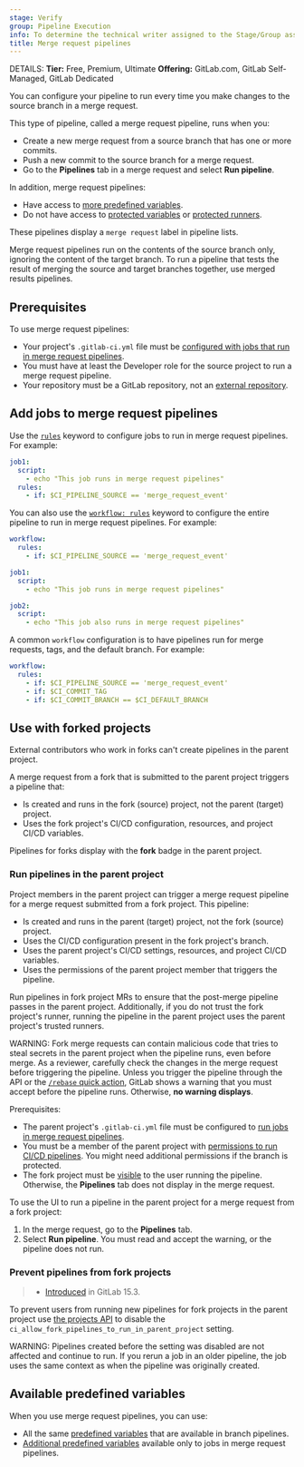 ```yaml
---
stage: Verify
group: Pipeline Execution
info: To determine the technical writer assigned to the Stage/Group associated with this page, see https://handbook.gitlab.com/handbook/product/ux/technical-writing/#assignments
title: Merge request pipelines
---
```


DETAILS:
**Tier:** Free, Premium, Ultimate
**Offering:** GitLab.com, GitLab Self-Managed, GitLab Dedicated

You can configure your pipeline to run every time you make changes to the
source branch in a merge request.

This type of pipeline, called a merge request pipeline, runs when you:

- Create a new merge request from a source branch that has one or more commits.
- Push a new commit to the source branch for a merge request.
- Go to the **Pipelines** tab in a merge request and select **Run pipeline**.

In addition, merge request pipelines:

- Have access to [more predefined variables](merge_request_pipelines.md#available-predefined-variables).
- Do not have access to [protected variables](../variables/_index.md#protect-a-cicd-variable) or
  [protected runners](../runners/configure_runners.md#prevent-runners-from-revealing-sensitive-information).

These pipelines display a `merge request` label in pipeline lists.

Merge request pipelines run on the contents of the source branch only, ignoring the content
of the target branch. To run a pipeline that tests the result of merging the source
and target branches together, use merged results pipelines.

## Prerequisites

To use merge request pipelines:

- Your project's `.gitlab-ci.yml` file must be
  [configured with jobs that run in merge request pipelines](#add-jobs-to-merge-request-pipelines).
- You must have at least the Developer role for the
  source project to run a merge request pipeline.
- Your repository must be a GitLab repository, not an [external repository](../ci_cd_for_external_repos/_index.md).

## Add jobs to merge request pipelines

Use the [`rules`](../yaml/_index.md#rules) keyword to configure jobs to run in
merge request pipelines. For example:

```yaml
job1:
  script:
    - echo "This job runs in merge request pipelines"
  rules:
    - if: $CI_PIPELINE_SOURCE == 'merge_request_event'
```

You can also use the [`workflow: rules`](../yaml/_index.md#workflowrules) keyword
to configure the entire pipeline to run in merge request pipelines. For example:

```yaml
workflow:
  rules:
    - if: $CI_PIPELINE_SOURCE == 'merge_request_event'

job1:
  script:
    - echo "This job runs in merge request pipelines"

job2:
  script:
    - echo "This job also runs in merge request pipelines"
```

A common `workflow` configuration is to have pipelines run for merge requests, tags, and the default branch. For example:

```yaml
workflow:
  rules:
    - if: $CI_PIPELINE_SOURCE == 'merge_request_event'
    - if: $CI_COMMIT_TAG
    - if: $CI_COMMIT_BRANCH == $CI_DEFAULT_BRANCH
```

## Use with forked projects

External contributors who work in forks can't create pipelines in the parent project.

A merge request from a fork that is submitted to the parent project triggers a
pipeline that:

- Is created and runs in the fork (source) project, not the parent (target) project.
- Uses the fork project's CI/CD configuration, resources, and project CI/CD variables.

Pipelines for forks display with the **fork** badge in the parent project.

### Run pipelines in the parent project

Project members in the parent project can trigger a merge request pipeline
for a merge request submitted from a fork project. This pipeline:

- Is created and runs in the parent (target) project, not the fork (source) project.
- Uses the CI/CD configuration present in the fork project's branch.
- Uses the parent project's CI/CD settings, resources, and project CI/CD variables.
- Uses the permissions of the parent project member that triggers the pipeline.

Run pipelines in fork project MRs to ensure that the post-merge pipeline passes in
the parent project. Additionally, if you do not trust the fork project's runner,
running the pipeline in the parent project uses the parent project's trusted runners.

WARNING:
Fork merge requests can contain malicious code that tries to steal secrets in the parent project
when the pipeline runs, even before merge. As a reviewer, carefully check the changes
in the merge request before triggering the pipeline. Unless you trigger the pipeline
through the API or the [`/rebase` quick action](../../user/project/quick_actions.md#issues-merge-requests-and-epics),
GitLab shows a warning that you must accept before the pipeline runs. Otherwise, **no warning displays**.

Prerequisites:

- The parent project's `.gitlab-ci.yml` file must be configured to
  [run jobs in merge request pipelines](#prerequisites).
- You must be a member of the parent project with [permissions to run CI/CD pipelines](../../user/permissions.md#cicd).
  You might need additional permissions if the branch is protected.
- The fork project must be [visible](../../user/public_access.md) to the
  user running the pipeline. Otherwise, the **Pipelines** tab does not display
  in the merge request.

To use the UI to run a pipeline in the parent project for a merge request from a fork project:

1. In the merge request, go to the **Pipelines** tab.
1. Select **Run pipeline**. You must read and accept the warning, or the pipeline does not run.

### Prevent pipelines from fork projects

> - [Introduced](https://gitlab.com/gitlab-org/gitlab/-/issues/325189) in GitLab 15.3.

To prevent users from running new pipelines for fork projects in the parent project
use [the projects API](../../api/projects.md#edit-a-project) to disable the `ci_allow_fork_pipelines_to_run_in_parent_project`
setting.

WARNING:
Pipelines created before the setting was disabled are not affected and continue to run.
If you rerun a job in an older pipeline, the job uses the same context as when the
pipeline was originally created.

## Available predefined variables

When you use merge request pipelines, you can use:

- All the same [predefined variables](../variables/predefined_variables.md) that are
  available in branch pipelines.
- [Additional predefined variables](../variables/predefined_variables.md#predefined-variables-for-merge-request-pipelines)
  available only to jobs in merge request pipelines.
